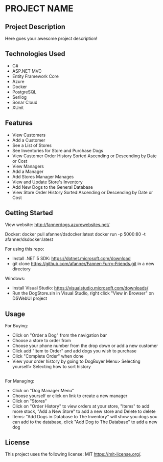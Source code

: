 # PROJECT NAME

## Project Description

Here goes your awesome project description!

## Technologies Used

* C#
* ASP.NET MVC
* Entity Framework Core
* Azure
* Docker
* PostgreSQL
* Serilog
* Sonar Cloud
* XUnit

## Features

* View Customers
* Add a Customer
* See a List of Stores
* See Inventories for Store and Purchase Dogs
* View Customer Order History Sorted Ascending or Descending by Date or Cost
* View Managers
* Add a Manager
* Add Stores Manager Manages
* View and Update Store's Inventory
* Add New Dogs to the General Database
* View Store Order History Sorted Ascending or Descending by Date or Cost

## Getting Started

View website: http://fannerdogs.azurewebsites.net/

Docker: docker pull afanner/dsdocker:latest
        docker run -p 5000:80 -t afanner/dsdocker:latest

For using this repo: 
* Install .NET 5 SDK: https://dotnet.microsoft.com/download
* git clone https://github.com/afanner/Fanner-Furry-Friends.git in a new directory


Windows:
* Install Visual Studio: https://visualstudio.microsoft.com/downloads/
* Run the DogStore.sln in Visual Studio, right click "View in Browser" on DSWebUI project

## Usage

For Buying:
* Click on "Order a Dog" from the navigation bar
* Choose a store to order from
* Choose your phone number from the drop down or add a new customer
* Click add "Item to Order" and add dogs you wish to purchase
* Click "Complete Order" when done
* View your order history by going to DogBuyer Menu> Selecting yourself> Selecting how to sort history
##
For Managing: 
* Click on "Dog Manager Menu"
* Choose yourself or click on link to create a new manager
* Click on "Stores"
* Click on "Order History" to view orders at your store, "Items" to add more stock, "Add a New Store" to add a new store and Delete to delete
* Items: "Add Dogs in Database to The Inventory" will show you dogs you can add to the database, click "Add Dog to The Database" to add a new dog

## License

This project uses the following license: MIT <https://mit-license.org/>.

